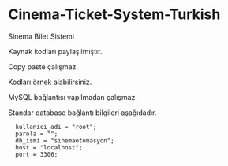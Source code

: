 # Cinema-Ticket-System-Turkish

Sinema Bilet Sistemi

Kaynak kodları paylaşılmıştır.

Copy paste çalışmaz.

Kodları örnek alabilirsiniz.

MySQL bağlantısı yapılmadan çalışmaz.

Standar database bağlantı bilgileri aşağıdadır.

      kullanici_adi = "root";
      parola = "";
      db_ismi = "sinemaotomasyon";
      host = "localhost";
      port = 3306;

